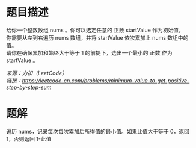 # 题目描述
给你一个整数数组 nums 。你可以选定任意的 正数 startValue 作为初始值。  
你需要从左到右遍历 nums 数组，并将 startValue 依次累加上 nums 数组中的值。  
请你在确保累加和始终大于等于 1 的前提下，选出一个最小的 正数 作为 startValue 。  

*来源：力扣（LeetCode）  
链接：https://leetcode-cn.com/problems/minimum-value-to-get-positive-step-by-step-sum*


# 题解
遍历 nums，记录每次每次累加后所得值的最小值。如果此值大于等于 0，返回 1，否则返回 1-此值
